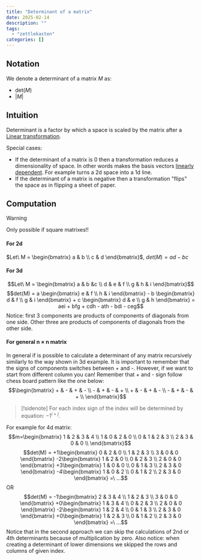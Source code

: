 ```yaml
---
title: "Determinant of a matrix"
date: 2025-02-14
description: ""
tags: 
  - "zettlekasten"
categories: []
---
```


## Notation
We denote a determinant of a matrix $M$ as:
- det($M$) 
- $\vert M \vert$

## Intuition
Determinant is a factor by which a space is scaled by the matrix after a [Linear transformation](Linear%20transformation.md).

Special cases: 
- If the determinant of a matrix is 0 then a transformation reduces a dimensionality of space. In other words makes the basis vectors [linearly dependent](Linear%20dependence.md). For example turns a 2d space into a 1d line.
- If the determinant of a matrix is negative then a transformation "flips" the space as in flipping a sheet of paper.

## Computation
> [!Warning] 
> Only possible if square matrixes!!

#### For 2d
$Let\ M = \begin{bmatrix} a & b \\ c & d \end{bmatrix}$, $det(M) = ad-bc$ 

#### For 3d
$$Let\ M = \begin{bmatrix} a & b &c \\ d & e & f \\ g & h & i \end{bmatrix}$$
$$det(M) = 
a \begin{bmatrix} e & f \\ h & i \end{bmatrix} -
b \begin{bmatrix} d & f \\ g & i \end{bmatrix} + 
c \begin{bmatrix} d & e \\ g & h \end{bmatrix} = 
aei + bfg + cdh - ath - bdi - ceg$$
Notice: first 3 components are products of components of diagonals from one side. Other three are products of components of diagonals from the other side.

#### For general n $\times$ n matrix
In general if is possible to calculate a determinant of any matrix recursively similarly to the way shown in 3d example. It is important to remember that the signs of components switches between + and -. 
However, if we want to start from different column you can! Remember that + and - sign follow chess board pattern like the one below:
$$\begin{bmatrix} + & - & + & - \\ - & + & - & + \\ + & - & + & - \\ - & + & - & + \\ \end{bmatrix}$$
> [!sidenote]
>  For each index sign of the index will be determined by equation: $-1^{i+j}$. 

For example for 4d matrix:
$$m=\begin{bmatrix} 1 & 2 & 3 & 4 \\ 1 & 0 & 2 & 0 \\ 0 & 1 & 2 & 3 \\ 2 & 3 & 0 & 0 \\ \end{bmatrix}$$
$$det(M) = 
+1\begin{bmatrix} 0 & 2 & 0 \\ 1 & 2 & 3 \\ 3 & 0 & 0 \end{bmatrix}
-2\begin{bmatrix} 1 & 2 & 0 \\ 0 & 2 & 3 \\ 2 & 0 & 0 \end{bmatrix}
+3\begin{bmatrix} 1 & 0 & 0 \\ 0 & 1 & 3 \\ 2 & 3 & 0 \end{bmatrix}
-4\begin{bmatrix} 1 & 0 & 2 \\ 0 & 1 & 2 \\ 2 & 3 & 0 \end{bmatrix}
=\ ...$$
OR
$$det(M) = 
-1\begin{bmatrix} 2 & 3 & 4 \\ 1 & 2 & 3 \\ 3 & 0 & 0 \end{bmatrix}
+0\begin{bmatrix} 1 & 3 & 4 \\ 0 & 2 & 3 \\ 2 & 0 & 0 \end{bmatrix}
-2\begin{bmatrix} 1 & 2 & 4 \\ 0 & 1 & 3 \\ 2 & 3 & 0 \end{bmatrix}
+0\begin{bmatrix} 1 & 2 & 3 \\ 0 & 1 & 2 \\ 2 & 3 & 0 \end{bmatrix}
=\ ...$$
Notice that in the second approach we can skip the calculations of 2nd or 4th determinants because of multiplication by zero.
Also notice: when creating a determinant of lower dimensions we skipped the rows and columns of given index.
